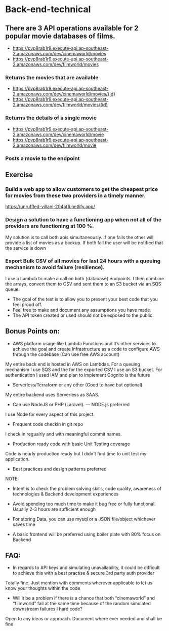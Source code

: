 # Back-end-technical

## There are 3 API operations available for 2 popular movie databases of films.

- https://pvp8rab1r9.execute-api.ap-southeast-2.amazonaws.com/dev/cinemaworld/movies 
- https://pvp8rab1r9.execute-api.ap-southeast-2.amazonaws.com/dev/filmworld/movies 
### Returns the movies that are available
- https://pvp8rab1r9.execute-api.ap-southeast-2.amazonaws.com/dev/cinemaworld/movies/{id} 
- https://pvp8rab1r9.execute-api.ap-southeast-2.amazonaws.com/dev/filmworld/movies/{id}
### Returns the details of a single movie

- https://pvp8rab1r9.execute-api.ap-southeast-2.amazonaws.com/dev/cinemaworld/movie 
- https://pvp8rab1r9.execute-api.ap-southeast-2.amazonaws.com/dev/filmworld/movie
### Posts a movie to the endpoint


## Exercise


### Build a web app to allow customers to get the cheapest price for movies from these two providers in a timely manner.

https://unruffled-villani-204af6.netlify.app/

### Design a solution to have a functioning app when not all of the providers are functioning at 100 %.

My solution is to call both apis simultaneously. If one fails the other will provide a list of movies as a backup. If both fail the user will be notified that the service is down 

### Export Bulk CSV of all movies for last 24 hours with a queuing mechanism to avoid failure (resilience).

I use a Lambda to make a call on both {database} endpoints. I then combine the arrays, convert them to CSV and sent them to an S3 bucket via an SQS queue.

- The goal of the test is to allow you to present your best code that you feel proud off.
- Feel free to make and document any assumptions you have made.
- The API token created or used should not be exposed to the public.



## Bonus Points on:

-  AWS platform usage like Lambda Functions and it’s other services to achieve the goal and create Infrastructure as a code to configure AWS through the codebase (Can use free AWS account)

My entire back end is hosted in AWS on Lambdas. For a queuing mechanism I use SQS and the for the exported CSV I use an S3 bucket. For authentication I used IAM and plan to implement Cognito is the future 

-  Serverless/Terraform or any other (Good to have but optional)

My entire backend uses Serverless as SAAS.

- Can use NodeJS or PHP (Laravel). — NODE.js preferred

I use Node for every aspect of this project. 

- Frequent code checkin in git repo

I check in regualrly and with meaningful commit names.

- Production ready code with basic Unit Testing coverage

Code is nearly production ready but I didn't find time to unit test my application.

- Best practices and design patterns preferred


NOTE:

- Intent is to check the problem solving skills, code quality, awareness of technologies & Backend development experiences

- Avoid spending too much time to make it bug free or fully functional. Usually 2-3 hours are sufficient enough

- For storing Data, you can use mysql or a JSON file/object whichever saves time

- A basic frontend will be preferred using boiler plate with 80% focus on Backend

##         FAQ:

-    In regards to API keys and simulating unavailability, it could be difficult to achieve this with a best practise & secure 3rd party auth provider

  Totally fine. Just mention with comments wherever applicable to let us know your thoughts within the code

-    Will it be a problem if there is a chance that both “cinemaworld” and “filmworld” fail at the same time because of the random simulated downstream failures I hard code?

  Open to any ideas or approach. Document where ever needed and shall be fine
